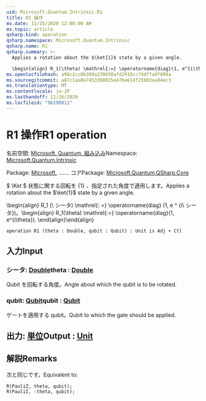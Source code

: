 ```yaml
---
uid: Microsoft.Quantum.Intrinsic.R1
title: R1 操作
ms.date: 11/25/2020 12:00:00 AM
ms.topic: article
qsharp.kind: operation
qsharp.namespace: Microsoft.Quantum.Intrinsic
qsharp.name: R1
qsharp.summary: >-
  Applies a rotation about the $\ket{1}$ state by a given angle.

  \begin{align} R_1(\theta) \mathrel{:=} \operatorname{diag}(1, e^{i\theta}). \end{align}
ms.openlocfilehash: a98c2cc0b309a239650afd2910cc74dffa9f899a
ms.sourcegitcommit: a87c1aa8e7453360025e47ba614f25b02ea84ec3
ms.translationtype: MT
ms.contentlocale: ja-JP
ms.lasthandoff: 11/26/2020
ms.locfileid: "96198811"
---
```

# <a name="r1-operation"></a><span data-ttu-id="3328f-102">R1 操作</span><span class="sxs-lookup"><span data-stu-id="3328f-102">R1 operation</span></span>

<span data-ttu-id="3328f-103">名前空間: [Microsoft. Quantum. 組み込み](xref:Microsoft.Quantum.Intrinsic)</span><span class="sxs-lookup"><span data-stu-id="3328f-103">Namespace: [Microsoft.Quantum.Intrinsic](xref:Microsoft.Quantum.Intrinsic)</span></span>

<span data-ttu-id="3328f-104">Package: [Microsoft.](https://nuget.org/packages/Microsoft.Quantum.QSharp.Core) ....... コア</span><span class="sxs-lookup"><span data-stu-id="3328f-104">Package: [Microsoft.Quantum.QSharp.Core](https://nuget.org/packages/Microsoft.Quantum.QSharp.Core)</span></span>


<span data-ttu-id="3328f-105">$ \Ket $ 状態に関する回転を {1} 、指定された角度で適用します。</span><span class="sxs-lookup"><span data-stu-id="3328f-105">Applies a rotation about the $\ket{1}$ state by a given angle.</span></span>

<span data-ttu-id="3328f-106">\begin{align} R_1 (\ シータ) \mathrel{: =} \operatorname{diag} (1, e ^ {i\ シータ})。</span><span class="sxs-lookup"><span data-stu-id="3328f-106">\begin{align} R_1(\theta) \mathrel{:=} \operatorname{diag}(1, e^{i\theta}).</span></span>
<span data-ttu-id="3328f-107">\end{align}</span><span class="sxs-lookup"><span data-stu-id="3328f-107">\end{align}</span></span>

```qsharp
operation R1 (theta : Double, qubit : Qubit) : Unit is Adj + Ctl
```


## <a name="input"></a><span data-ttu-id="3328f-108">入力</span><span class="sxs-lookup"><span data-stu-id="3328f-108">Input</span></span>

### <a name="theta--double"></a><span data-ttu-id="3328f-109">シータ: [Double](xref:microsoft.quantum.lang-ref.double)</span><span class="sxs-lookup"><span data-stu-id="3328f-109">theta : [Double](xref:microsoft.quantum.lang-ref.double)</span></span>

<span data-ttu-id="3328f-110">Qubit を回転する角度。</span><span class="sxs-lookup"><span data-stu-id="3328f-110">Angle about which the qubit is to be rotated.</span></span>


### <a name="qubit--qubit"></a><span data-ttu-id="3328f-111">qubit: [Qubit](xref:microsoft.quantum.lang-ref.qubit)</span><span class="sxs-lookup"><span data-stu-id="3328f-111">qubit : [Qubit](xref:microsoft.quantum.lang-ref.qubit)</span></span>

<span data-ttu-id="3328f-112">ゲートを適用する qubit。</span><span class="sxs-lookup"><span data-stu-id="3328f-112">Qubit to which the gate should be applied.</span></span>



## <a name="output--unit"></a><span data-ttu-id="3328f-113">出力: [単位](xref:microsoft.quantum.lang-ref.unit)</span><span class="sxs-lookup"><span data-stu-id="3328f-113">Output : [Unit](xref:microsoft.quantum.lang-ref.unit)</span></span>



## <a name="remarks"></a><span data-ttu-id="3328f-114">解説</span><span class="sxs-lookup"><span data-stu-id="3328f-114">Remarks</span></span>

<span data-ttu-id="3328f-115">次と同じです。</span><span class="sxs-lookup"><span data-stu-id="3328f-115">Equivalent to:</span></span>

```qsharp
R(PauliZ, theta, qubit);
R(PauliI, -theta, qubit);
```